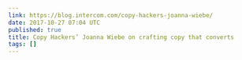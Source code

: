 ```yaml
---
link: https://blog.intercom.com/copy-hackers-joanna-wiebe/
date: 2017-10-27 07:04 UTC
published: true
title: Copy Hackers’ Joanna Wiebe on crafting copy that converts
tags: []
---
```



